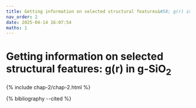 ```yaml
---
title: Getting information on selected structural features&#58; g(r) in <it>g</it>-SiO<sub>2</sub>
nav_order: 2
date: 2025-04-14 16:07:54
maths: 1
---
```


# Getting information on selected structural features&#58; g(r) in <it>g</it>-SiO<sub>2</sub>

{% include chap-2/chap-2.html %}

{% bibliography --cited %}

